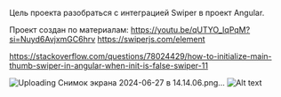 Цель проекта разобраться с интеграцией Swiper в проект Angular.

Проект создан по материалам:
https://youtu.be/qUTYO_IqPqM?si=Nuyd6AvjxmGC6hrv
https://swiperjs.com/element

https://stackoverflow.com/questions/78024429/how-to-initialize-main-thumb-swiper-in-angular-when-init-is-false-swiper-11

![Uploading Снимок экрана 2024-06-27 в 14.14.06.png…]()
![Alt text](image.png)